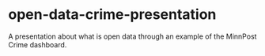 open-data-crime-presentation
============================

A presentation about what is open data through an example of the MinnPost Crime dashboard.
